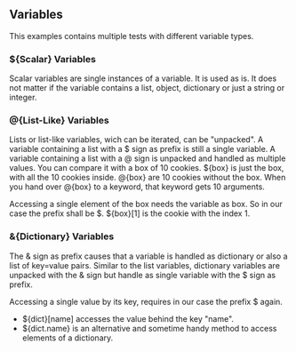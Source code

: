## Variables

This examples contains multiple tests with different variable types.

### ${Scalar} Variables

Scalar variables are single instances of a variable. It is used as is.
It does not matter if the variable contains a list, object, dictionary or just a string or integer.

### @{List-Like} Variables

Lists or list-like variables, wich can be iterated, can be "unpacked".
A variable containing a list with a $ sign as prefix is still a single variable.
A variable containing a list with a @ sign is unpacked and handled as multiple values.
You can compare it with a box of 10 cookies. ${box} is just the box, with all the 10 cookies inside.
@{box} are 10 cookies without the box. When you hand over @{box} to a keyword, that keyword gets 10 arguments.

Accessing a single element of the box needs the variable as box.
So in our case the prefix shall be $.
${box}[1] is the cookie with the index 1.

### &{Dictionary} Variables

The & sign as prefix causes that a variable is handled as dictionary or also a list of key=value pairs.
Similar to the list variables, dictionary variables are unpacked with the & sign but handle as single variable with the $ sign as prefix.

Accessing a single value by its key, requires in our case the prefix $ again.

- ${dict}[name] accesses the value behind the key "name".
- ${dict.name} is an alternative and sometime handy method to access elements of a dictionary.
